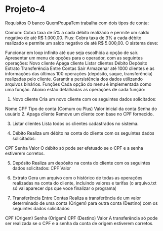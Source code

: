 # Projeto-4
 

Requisitos
O banco QuemPoupaTem trabalha com dois tipos de conta:

Comum: Cobra taxa de 5% a cada débito realizado e permite um saldo negativo de até R$ 1.000,00.
Plus: Cobra taxa de 3% a cada débito realizado e permite um saldo negativo de até R$ 5.000,00.
O sistema deve:

Funcionar em loop infinito até que seja escolhida a opção de sair.
Apresentar um menu de opções para o operador, com as seguintes operações:
Novo cliente
Apaga cliente
Listar clientes
Débito
Depósito
Extrato
Transferência Entre Contas
Sair
Armazenar até 1000 clientes e as informações das últimas 100 operações (depósito, saque, transferência) realizadas pelo cliente.
Garantir a persistência dos dados utilizando arquivos binários.
Funções
Cada opção do menu é implementada como uma função. Abaixo estão detalhadas as operações de cada função:

1. Novo cliente
Cria um novo cliente com os seguintes dados solicitados:

Nome
CPF
Tipo de conta (Comum ou Plus)
Valor inicial da conta
Senha do usuário
2. Apaga cliente
Remove um cliente com base no CPF fornecido.

3. Listar clientes
Lista todos os clientes cadastrados no sistema.

4. Débito
Realiza um débito na conta do cliente com os seguintes dados solicitados:

CPF
Senha
Valor
O débito só pode ser efetuado se o CPF e a senha estiverem corretos.

5. Depósito
Realiza um depósito na conta do cliente com os seguintes dados solicitados:
CPF
Valor

7. Extrato
Gera um arquivo com o histórico de todas as operações realizadas na conta do cliente, incluindo valores e tarifas
(o arquivo.txt só vai aparecer dps que voce finalizar o programa)



9. Transferência Entre Contas
Realiza a transferência de um valor determinado de uma conta (Origem) para outra conta (Destino) com os seguintes dados solicitados:

CPF (Origem)
Senha (Origem)
CPF (Destino)
Valor
A transferência só pode ser realizada se o CPF e a senha da conta de origem estiverem corretos.

